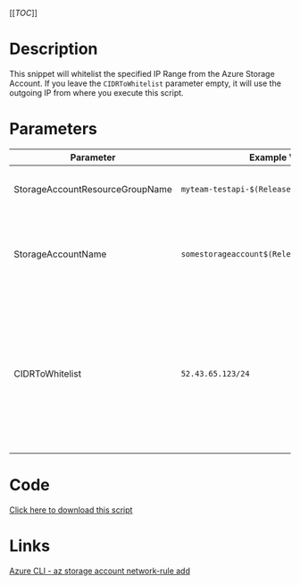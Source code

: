 [[_TOC_]]

# Description
This snippet will whitelist the specified IP Range from the Azure Storage Account. If you leave the `CIDRToWhitelist` parameter empty, it will use the outgoing IP from where you execute this script.

# Parameters
| Parameter | Example Value | Description |
|--|--|--|
| StorageAccountResourceGroupName | `myteam-testapi-$(Release.EnvironmentName)` | The name of the resource group the Storage Account is in. |
| StorageAccountName | `somestorageaccount$(Release.EnvironmentName)` | The name for the Storage Account resource. This name is restricted to alphanumerical characters without hyphens etc. |
| CIDRToWhitelist | `52.43.65.123/24` | The IP range to whitelist in [CIDR notation](https://en.wikipedia.org/wiki/Classless_Inter-Domain_Routing#CIDR_notation). Leave this field empty to use the outgoing IP from where you execute this script. NOTE: if you want to add a `/32`, make sure to omit the `/32` (for example: `123.123.123.123` instead of `123.123.123.123/32`). |

# Code
[Click here to download this script](../../../../src/Storage-Accounts/Add-IP-Whitelist-to-StorageAccount)

# Links

[Azure CLI - az storage account network-rule add](https://docs.microsoft.com/en-us/cli/azure/storage/account/network-rule?view=azure-cli-latest#az_storage_account_network_rule_add)
